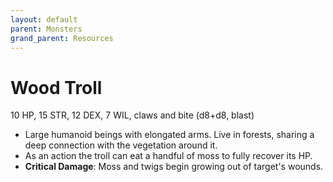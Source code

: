 ```yaml
---
layout: default
parent: Monsters
grand_parent: Resources
---
```


# Wood Troll

10 HP, 15 STR, 12 DEX, 7 WIL, claws and bite (d8+d8, blast)

- Large humanoid beings with elongated arms. Live in forests, sharing a deep connection with the vegetation around it.
- As an action the troll can eat a handful of moss to fully recover its HP.
- **Critical Damage**: Moss and twigs begin growing out of target's wounds.
